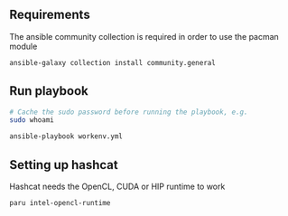 ## Requirements

The ansible community collection is required in order to use the pacman module
```bash
ansible-galaxy collection install community.general
```

## Run playbook

```bash
# Cache the sudo password before running the playbook, e.g.
sudo whoami

ansible-playbook workenv.yml
```

## Setting up hashcat

Hashcat needs the OpenCL, CUDA or HIP runtime to work
```bash
paru intel-opencl-runtime
```
